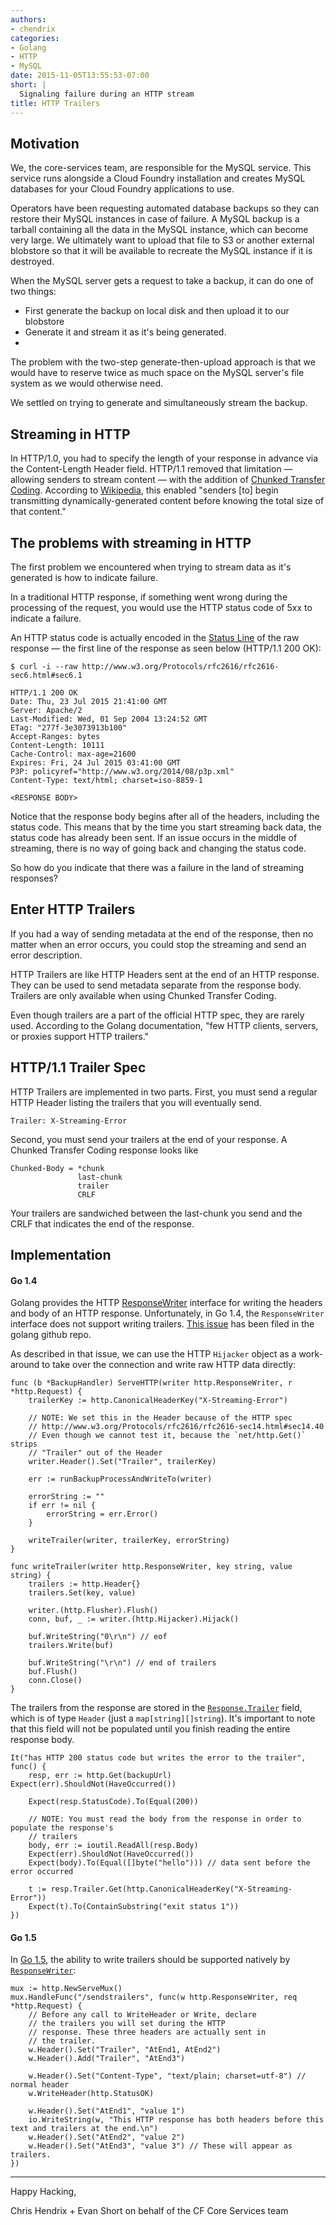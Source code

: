 ```yaml
---
authors:
- chendrix
categories:
- Golang
- HTTP
- MySQL
date: 2015-11-05T13:55:53-07:00
short: |
  Signaling failure during an HTTP stream
title: HTTP Trailers
---
```


## Motivation
We, the core-services team, are responsible for the MySQL service. This service runs alongside a Cloud Foundry installation and creates MySQL databases for your Cloud Foundry applications to use.

Operators have been requesting automated database backups so they can restore their MySQL instances in case of failure. A MySQL backup is a tarball containing all the data in the MySQL instance, which can become very large. We ultimately want to upload that file to S3 or another external blobstore so that it will be available to recreate the MySQL instance if it is destroyed.

When the MySQL server gets a request to take a backup, it can do one of two things:

- First generate the backup on local disk and then upload it to our blobstore
- Generate it and stream it as it's being generated.
- 
The problem with the two-step generate-then-upload approach is that we would have to reserve twice as much space on the MySQL server's file system as we would otherwise need.

We settled on trying to generate and simultaneously stream the backup.

## Streaming in HTTP

In HTTP/1.0, you had to specify the length of your response in advance via the Content-Length Header field. HTTP/1.1 removed that limitation — allowing senders to stream content — with the addition of [Chunked Transfer Coding](http://www.w3.org/Protocols/rfc2616/rfc2616-sec3.html#sec3.6.1). According to [Wikipedia](https://en.wikipedia.org/wiki/Chunked_transfer_encoding), this enabled "senders [to] begin transmitting dynamically-generated content before knowing the total size of that content."

## The problems with streaming in HTTP

The first problem we encountered when trying to stream data as it's generated is how to indicate failure.

In a traditional HTTP response, if something went wrong during the processing of the request, you would use the HTTP status code of 5xx to indicate a failure.

An HTTP status code is actually encoded in the [Status Line](http://www.w3.org/Protocols/rfc2616/rfc2616-sec6.html#sec6.1) of the raw response — the first line of the response as seen below (HTTP/1.1 200 OK):

```
$ curl -i --raw http://www.w3.org/Protocols/rfc2616/rfc2616-sec6.html#sec6.1

HTTP/1.1 200 OK
Date: Thu, 23 Jul 2015 21:41:00 GMT
Server: Apache/2
Last-Modified: Wed, 01 Sep 2004 13:24:52 GMT
ETag: "277f-3e3073913b100"
Accept-Ranges: bytes
Content-Length: 10111
Cache-Control: max-age=21600
Expires: Fri, 24 Jul 2015 03:41:00 GMT
P3P: policyref="http://www.w3.org/2014/08/p3p.xml"
Content-Type: text/html; charset=iso-8859-1

<RESPONSE BODY>
```

Notice that the response body begins after all of the headers, including the status code. This means that by the time you start streaming back data, the status code has already been sent. If an issue occurs in the middle of streaming, there is no way of going back and changing the status code.

So how do you indicate that there was a failure in the land of streaming responses?

## Enter HTTP Trailers

If you had a way of sending metadata at the end of the response, then no matter when an error occurs, you could stop the streaming and send an error description.

HTTP Trailers are like HTTP Headers sent at the end of an HTTP response. They can be used to send metadata separate from the response body. Trailers are only available when using Chunked Transfer Coding.

Even though trailers are a part of the official HTTP spec, they are rarely used. According to the Golang documentation, "few HTTP clients, servers, or proxies support HTTP trailers."

## HTTP/1.1 Trailer Spec

HTTP Trailers are implemented in two parts. First, you must send a regular HTTP Header listing the trailers that you will eventually send.

```
Trailer: X-Streaming-Error
```

Second, you must send your trailers at the end of your response. A Chunked Transfer Coding response looks like

```
Chunked-Body = *chunk
               last-chunk
               trailer
               CRLF
```

Your trailers are sandwiched between the last-chunk you send and the CRLF that indicates the end of the response.

## Implementation

#### Go 1.4

Golang provides the HTTP [ResponseWriter](http://golang.org/pkg/net/http/#ResponseWriter) interface for writing the headers and body of an HTTP response. Unfortunately, in Go 1.4, the `ResponseWriter` interface does not support writing trailers. [This issue](https://github.com/golang/go/issues/7759) has been filed in the golang github repo.

As described in that issue, we can use the HTTP `Hijacker` object as a work-around to take over the connection and write raw HTTP data directly:

```
func (b *BackupHandler) ServeHTTP(writer http.ResponseWriter, r *http.Request) {
    trailerKey := http.CanonicalHeaderKey("X-Streaming-Error")

    // NOTE: We set this in the Header because of the HTTP spec
    // http://www.w3.org/Protocols/rfc2616/rfc2616-sec14.html#sec14.40
    // Even though we cannot test it, because the `net/http.Get()` strips
    // "Trailer" out of the Header
    writer.Header().Set("Trailer", trailerKey)

    err := runBackupProcessAndWriteTo(writer)

    errorString := ""
    if err != nil {
        errorString = err.Error()
    }

    writeTrailer(writer, trailerKey, errorString)
}

func writeTrailer(writer http.ResponseWriter, key string, value string) {
    trailers := http.Header{}
    trailers.Set(key, value)

    writer.(http.Flusher).Flush()
    conn, buf, _ := writer.(http.Hijacker).Hijack()

    buf.WriteString("0\r\n") // eof
    trailers.Write(buf)

    buf.WriteString("\r\n") // end of trailers
    buf.Flush()
    conn.Close()
}
```

The trailers from the response are stored in the [`Response.Trailer`](http://golang.org/src/net/http/response.go?s=2161:2254) field, which is of type `Header` (just a `map[string][]string`). It's important to note that this field will not be populated until you finish reading the entire response body.

```
It("has HTTP 200 status code but writes the error to the trailer", func() {
    resp, err := http.Get(backupUrl)    Expect(err).ShouldNot(HaveOccurred())

    Expect(resp.StatusCode).To(Equal(200))

    // NOTE: You must read the body from the response in order to populate the response's
    // trailers
    body, err := ioutil.ReadAll(resp.Body)
    Expect(err).ShouldNot(HaveOccurred())
    Expect(body).To(Equal([]byte("hello"))) // data sent before the error occurred

    t := resp.Trailer.Get(http.CanonicalHeaderKey("X-Streaming-Error"))
    Expect(t).To(ContainSubstring("exit status 1"))
})
```

#### Go 1.5

In [Go 1.5](http://tip.golang.org/doc/go1.5), the ability to write trailers should be supported natively by [`ResponseWriter`](http://tip.golang.org/pkg/net/http/#example_ResponseWriter_trailers):

```
mux := http.NewServeMux()
mux.HandleFunc("/sendstrailers", func(w http.ResponseWriter, req *http.Request) {
    // Before any call to WriteHeader or Write, declare
    // the trailers you will set during the HTTP
    // response. These three headers are actually sent in
    // the trailer.
    w.Header().Set("Trailer", "AtEnd1, AtEnd2")
    w.Header().Add("Trailer", "AtEnd3")

    w.Header().Set("Content-Type", "text/plain; charset=utf-8") // normal header
    w.WriteHeader(http.StatusOK)

    w.Header().Set("AtEnd1", "value 1")
    io.WriteString(w, "This HTTP response has both headers before this text and trailers at the end.\n")
    w.Header().Set("AtEnd2", "value 2")
    w.Header().Set("AtEnd3", "value 3") // These will appear as trailers.
})
```
---

Happy Hacking,

Chris Hendrix + Evan Short on behalf of the CF Core Services team

